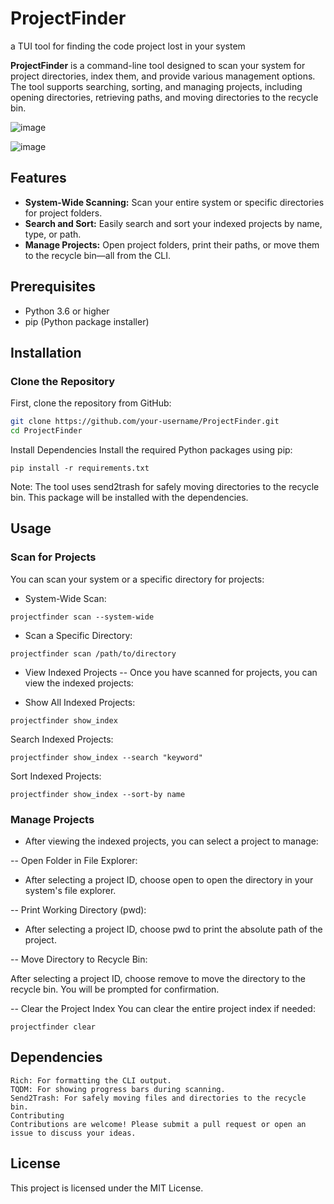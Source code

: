 


# ProjectFinder
a TUI tool for finding the code project lost in your system

**ProjectFinder** is a command-line tool designed to scan your system for project directories, index them, and provide various management options. The tool supports searching, sorting, and managing projects, including opening directories, retrieving paths, and moving directories to the recycle bin.

![image](https://github.com/user-attachments/assets/7287b0d8-49b4-4d2d-8dd2-94b634144b08)

![image](https://github.com/user-attachments/assets/971be65a-7cac-4fc4-8659-5bc4ddd19bf0)

## Features

- **System-Wide Scanning:** Scan your entire system or specific directories for project folders.
- **Search and Sort:** Easily search and sort your indexed projects by name, type, or path.
- **Manage Projects:** Open project folders, print their paths, or move them to the recycle bin—all from the CLI.

## Prerequisites

- Python 3.6 or higher
- pip (Python package installer)

## Installation

### Clone the Repository

First, clone the repository from GitHub:

```bash
git clone https://github.com/your-username/ProjectFinder.git
cd ProjectFinder
```

Install Dependencies
Install the required Python packages using pip:

```
pip install -r requirements.txt
```
Note: The tool uses send2trash for safely moving directories to the recycle bin. This package will be installed with the dependencies.


## Usage
### Scan for Projects
You can scan your system or a specific directory for projects:

- System-Wide Scan:
```
projectfinder scan --system-wide

```
- Scan a Specific Directory:
```
projectfinder scan /path/to/directory
```

- View Indexed Projects
-- Once you have scanned for projects, you can view the indexed projects:


- Show All Indexed Projects:

```
projectfinder show_index
```
Search Indexed Projects:
```
projectfinder show_index --search "keyword"
```

Sort Indexed Projects:

```
projectfinder show_index --sort-by name
```

### Manage Projects
- After viewing the indexed projects, you can select a project to manage:

-- Open Folder in File Explorer:

- After selecting a project ID, choose open to open the directory in your system's file explorer.

-- Print Working Directory (pwd):

- After selecting a project ID, choose pwd to print the absolute path of the project.

-- Move Directory to Recycle Bin:

After selecting a project ID, choose remove to move the directory to the recycle bin. You will be prompted for confirmation.

-- Clear the Project Index
You can clear the entire project index if needed:

```
projectfinder clear
```
## Dependencies
```
Rich: For formatting the CLI output.
TQDM: For showing progress bars during scanning.
Send2Trash: For safely moving files and directories to the recycle bin.
Contributing
Contributions are welcome! Please submit a pull request or open an issue to discuss your ideas.
```
## License
This project is licensed under the MIT License.
